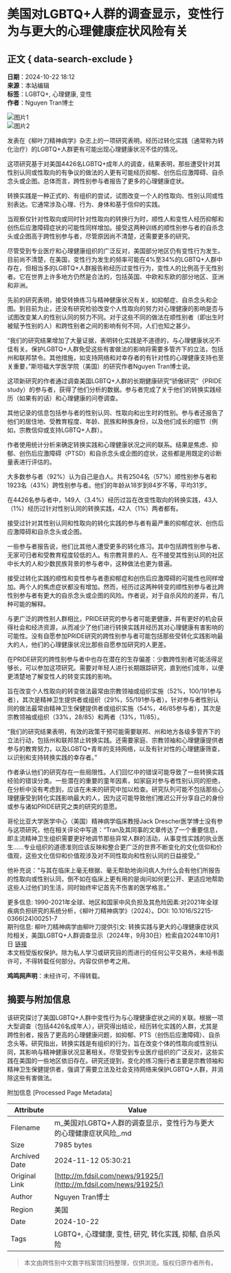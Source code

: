 # 美国对LGBTQ+人群的调查显示，变性行为与更大的心理健康症状风险有关

## 正文 { data-search-exclude }


**日期**：2024-10-22 18:12  
**来源**：本站编辑  
**标签**：LGBTQ+, 心理健康, 变性  
**作者**：Nguyen Tran博士

![图片1](http://www.fdsil.com/file/upload/202409/12/234835891.jpg)  
![图片2](http://www.fdsil.com/file/upload/202410/17/005714841.jpg)

发表在《柳叶刀精神病学》杂志上的一项研究表明，经历过转化实践（通常称为转化治疗）的LGBTQ+人群更有可能出现心理健康状况不佳的情况。

这项研究基于对美国4426名LGBTQ+成年人的调查，结果表明，那些遭受针对其性别认同或性取向的有争议的做法的人更有可能经历抑郁、创伤后应激障碍、自杀念头或企图。总体而言，跨性别参与者报告了更多的心理健康症状。

转换实践是一种正式的、有组织的尝试，试图改变一个人的性取向、性别认同或性别表达。它通常涉及心理、行为、身体和基于信仰的实践。

当观察仅针对性取向或同时针对性取向的转换行为时，顺性人和变性人经历抑郁和创伤后应激障碍症状的可能性同样增加。接受这两种训练的顺性别参与者的自杀念头或企图高于跨性别参与者，尽管原因尚不清楚，还需要更多的研究。

尽管受到专业医疗和心理健康组织的广泛反对，美国部分地区仍有变性行为发生。目前尚不清楚，在美国，变性行为发生的频率可能在4%至34%的LGBTQ+人群中存在，但相当多的LGBTQ+人群报告称经历过变性行为，变性人的比例高于无性别者。它在世界上许多地方仍然是合法的，包括英国、中欧和东欧的部分地区、亚洲和非洲。

先前的研究表明，接受转换练习与精神健康状况有关，如抑郁症、自杀念头和企图。到目前为止，还没有研究检验改变个人性取向的努力对心理健康的影响是否与试图改变某人的性别认同的努力不同。对于这些不同的做法在顺性别者（即出生时被赋予性别的人）和跨性别者之间的影响有何不同，人们也知之甚少。

“我们的研究结果增加了大量证据，表明转化实践是不道德的，与心理健康状况不佳有关。保护LGBTQ+人群免受这些有害做法的影响将需要多管齐下的立法，包括州和联邦禁令。其他措施，如支持网络和对幸存者的有针对性的心理健康支持也至关重要，”斯坦福大学医学院（美国）的研究作者Nguyen Tran博士说。

这项新研究的作者通过调查美国LGBTQ+人群的长期健康研究“骄傲研究”（PRIDE study）的参与者，获得了他们分析的数据。参与者完成了关于他们的转换实践经历（如果有的话）和心理健康的问卷调查。

其他记录的信息包括参与者的性别认同、性取向和出生时的性别。参与者还报告了他们的居住地、受教育程度、年龄、民族和种族身份，以及他们成长的细节（例如，宗教信仰或支持LGBTQ+人群）。

作者使用统计分析来确定转换实践和心理健康状况之间的联系。结果是焦虑、抑郁、创伤后应激障碍（PTSD）和自杀念头或企图的症状，这些都是用既定的诊断量表进行评估的。

大多数参与者（92%）认为自己是白人。共有2504名（57%）顺性别参与者和1923名（43%）跨性别参与者。他们的年龄从18岁到84岁不等，平均31岁。

在4426名参与者中，149人（3.4%）经历过旨在改变性取向的转换实践，43人（1%）经历过针对性别认同的转换实践，42人（1%）两者都有。

接受过针对其性别认同和性取向的转化实践的参与者有最严重的抑郁症状、创伤后应激障碍和自杀念头或企图。

一些参与者报告说，他们比其他人遭受更多的转化练习。其中包括跨性别参与者、无家可归者和受教育程度较低的人。有宗教背景的人、在不接受其性别认同的社区中长大的人和少数民族背景的参与者中，这种做法也更为普遍。

接受过转化实践的顺性和变性参与者患抑郁症和创伤后应激障碍的可能性也同样增加。两个人的焦虑症状都没有增加。然而，经历过这两种转变的顺性别参与者比跨性别参与者有更大的自杀念头或企图的风险。作者说，对于自杀风险的差异，有几种可能的解释。

与更广泛的跨性别人群相比，PRIDE研究的参与者可能更健康，并有更好的机会获得社会和经济资源，从而减少了他们进行转换实践并经历其对心理健康有害影响的可能性。没有自愿参加PRIDE研究的跨性别参与者可能包括那些受转化实践影响最大的人，他们的心理健康状况比那些自愿参加研究的人更差。

在PRIDE研究的跨性别参与者中也存在潜在的生存偏差：少数跨性别者可能活得足够长，可以参加这项研究。需要对年轻人进行长期跟踪研究，直到他们成年，以便更清楚地了解变性人的转变实践的影响。

旨在改变个人性取向的转变做法最常由宗教领袖或组织实施（52%，100/191参与者），其次是精神卫生提供者或组织（29%，55/191参与者）。针对参与者性别认同的做法最常由精神卫生保健提供者或组织实施（54%，46/85参与者），其次是宗教领袖或组织（33%，28/85）和两者（13%，11/85）。

“我们的研究结果表明，有效的政策干预可能需要联邦、州和地方各级多管齐下的立法行动，包括州和联邦禁止转换实践。还需要家庭、宗教领袖和心理健康提供者参与的教育努力，以及LGBTQ+青年的支持网络，以及有针对性的心理健康筛查，以识别和支持转换实践的幸存者。”

作者承认他们的研究存在一些局限性。人们回忆中的错误可能导致了一些转换实践经验的错误分类。一些潜在的重要的童年因素，如家庭对参与者性别认同的拒绝，在分析中没有考虑到，应该在未来的研究中加以检查。研究队列可能不包括那些心理健康受到转化实践影响最大的人，因为这可能导致他们推迟公开分享自己的身份或参与诸如PRIDE研究之类的研究的意愿。

哥伦比亚大学医学中心（美国）精神病学临床教授Jack Drescher医学博士没有参与这项研究，他在相关评论中写道：“Tran及其同事的文章传达了一个重要信息，即主流精神卫生组织需要更好地调节那些异常人群的活动，从事变性实践的执业医生……专业组织的道德准则应该反映和整合更广泛的世界不断变化的文化信仰和价值观，这些文化信仰和价值观涉及对不同性取向和性别认同的日益接受。”

他补充说：“与其在临床上毫无根据、毫无帮助地询问病人为什么会有他们所报告的性取向或性别认同，倒不如在临床上更有用的是询问如何更公开、更适应地帮助这些人过他们的生活，同时始终牢记首先不伤害的医学格言。”

更多信息: 1990-2021年全球、地区和国家中风负担及其危险因素:对2021年全球疾病负担研究的系统分析，《柳叶刀精神病学》（2024）。DOI: 10.1016/S2215-0366(24)00251-7  
期刊信息: 柳叶刀精神病学由柳叶刀提供引文: 转换实践与更大的心理健康症状风险相关，美国LGBTQ+人群调查显示（2024年，9月30日）检索自2024年10月1日 [链接](https://medicalxpress.com/news/2024-09-conversion-linked-greater-mental-health.html)  
本文档受版权保护。除为私人学习或研究目的而进行的任何公平交易外，未经书面许可，不得转载任何部分。内容仅供参考之用。  

**鸡鸣网声明**：未经许可，不得转载。

## 摘要与附加信息

<!-- tcd_abstract -->
该研究探讨了美国LGBTQ+人群中变性行为与心理健康症状之间的关联。根据一项大型调查（包括4426名成年人），研究得出结论，经历转化实践的人群，尤其是跨性别者，报告了更高的心理健康问题，如抑郁、PTS（创伤后应激障碍）、自杀念头等。研究指出，转换实践是有组织的行为，旨在改变个体的性取向或性别认同，其影响与精神健康状况显著相关。尽管受到专业医疗组织的广泛反对，这些实践在美国的一些地区依旧存在。研究还提到，变化的练习施行者主要是宗教领袖和精神卫生保健提供者，强调了需要立法及社会支持网络来保护LGBTQ+人群，并消除这些有害做法。
<!-- tcd_abstract_end -->

附加信息 [Processed Page Metadata]

| Attribute       | Value                                  |
|-----------------|----------------------------------------|
| Filename        | m_美国对LGBTQ+人群的调查显示，变性行为与更大的心理健康症状风险_.md                             |
| Size            | 7985 bytes                           |
| Archived Date   | 2024-11-12 05:30:21                             |
| Original Link   | [http://m.fdsil.com/news/91925/](http://m.fdsil.com/news/91925/)                       |
| Author          | Nguyen Tran博士                               |
| Region          | 美国                               |
| Date            | 2024-10-22                                 |
| Tags            | LGBTQ+, 心理健康, 变性, 研究, 转化实践, 抑郁, 自杀风险                                 |
>
> 本文由跨性别中文数字档案馆归档整理，仅供浏览。版权归原作者所有。
>
